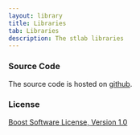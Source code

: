 ```yaml
---
layout: library
title: Libraries
tab: Libraries
description: The stlab libraries
---
```


### Source Code

The source code is hosted on [github](https://github.com/stlab/libraries).

### License ###
[Boost Software License, Version 1.0](https://www.boost.org/LICENSE_1_0.txt)
